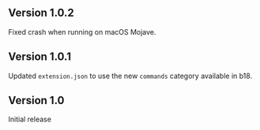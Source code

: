 ## Version 1.0.2

Fixed crash when running on macOS Mojave.

## Version 1.0.1

Updated `extension.json` to use the new `commands` category available in b18.

## Version 1.0

Initial release

